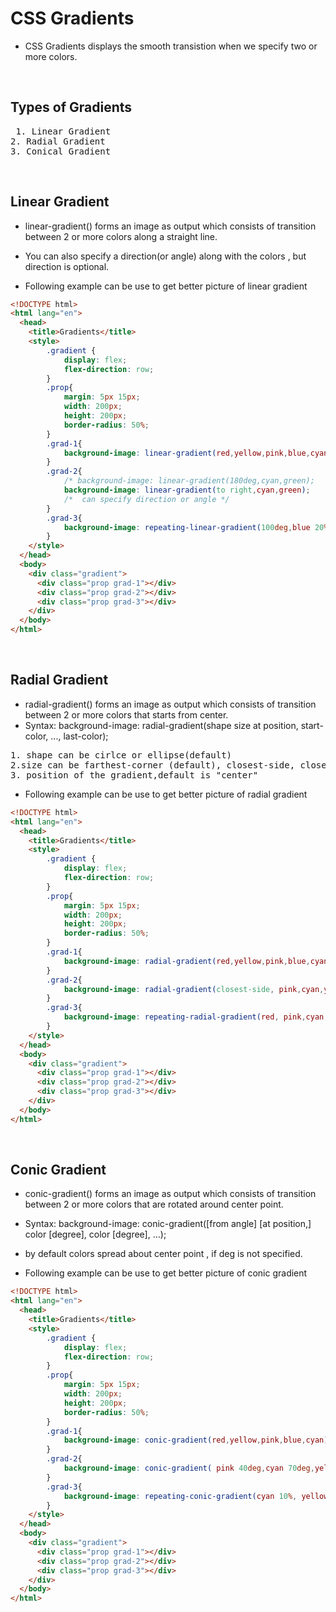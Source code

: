 # CSS Gradients

- CSS Gradients displays the smooth transistion when we specify two or more colors.

<br>

## Types of Gradients

<pre> 1. Linear Gradient
2. Radial Gradient
3. Conical Gradient </pre>

<br>

## Linear Gradient

- linear-gradient() forms an image as output which consists of transition between 2 or more colors along a straight line.
- You can also specify a direction(or angle) along with the colors , but direction is optional.

- Following example can be use to get better picture of linear gradient
```html
<!DOCTYPE html>
<html lang="en">
  <head>
    <title>Gradients</title>
    <style>
        .gradient {
            display: flex;
            flex-direction: row;
        }
        .prop{
            margin: 5px 15px;
            width: 200px;
            height: 200px;
            border-radius: 50%; 
        }
        .grad-1{
            background-image: linear-gradient(red,yellow,pink,blue,cyan);
        }
        .grad-2{
            /* background-image: linear-gradient(180deg,cyan,green);   */
            background-image: linear-gradient(to right,cyan,green);  
            /*  can specify direction or angle */
        }
        .grad-3{
            background-image: repeating-linear-gradient(100deg,blue 20%,pink 40%);
        }
    </style>
  </head>
  <body>
    <div class="gradient">
      <div class="prop grad-1"></div>
      <div class="prop grad-2"></div>
      <div class="prop grad-3"></div>
    </div>
  </body>
</html>
```

<br>

## Radial Gradient

- radial-gradient() forms an image as output which consists of transition between 2 or more colors that starts from center.
- Syntax: background-image: radial-gradient(shape size at position, start-color, ..., last-color);
<pre>1. shape can be cirlce or ellipse(default)
2.size can be farthest-corner (default), closest-side, closest-corner, farthest-side
3. position of the gradient,default is "center"
</pre>

- Following example can be use to get better picture of radial gradient
```html
<!DOCTYPE html>
<html lang="en">
  <head>
    <title>Gradients</title>
    <style>
        .gradient {
            display: flex;
            flex-direction: row;
        }
        .prop{
            margin: 5px 15px;
            width: 200px;
            height: 200px;
            border-radius: 50%; 
        }
        .grad-1{
            background-image: radial-gradient(red,yellow,pink,blue,cyan);
        }
        .grad-2{
            background-image: radial-gradient(closest-side, pink,cyan,yellow);  
        }
        .grad-3{
            background-image: repeating-radial-gradient(red, pink,cyan,yellow);
        }
    </style>
  </head>
  <body>
    <div class="gradient">
      <div class="prop grad-1"></div>
      <div class="prop grad-2"></div>
      <div class="prop grad-3"></div>
    </div>
  </body>
</html>
```

<br>

## Conic Gradient

- conic-gradient() forms an image as output which consists of transition between 2 or more colors that are rotated around center point.
- Syntax: background-image: conic-gradient([from angle] [at position,] color [degree], color [degree], ...);
- by default colors spread about center point , if deg is not specified.

- Following example can be use to get better picture of conic gradient
```html
<!DOCTYPE html>
<html lang="en">
  <head>
    <title>Gradients</title>
    <style>
        .gradient {
            display: flex;
            flex-direction: row;
        }
        .prop{
            margin: 5px 15px;
            width: 200px;
            height: 200px;
            border-radius: 50%; 
        }
        .grad-1{
            background-image: conic-gradient(red,yellow,pink,blue,cyan);
        }
        .grad-2{
            background-image: conic-gradient( pink 40deg,cyan 70deg,yellow 190deg);  
        }
        .grad-3{
            background-image: repeating-conic-gradient(cyan 10%, yellow 20%);
        }
    </style>
  </head>
  <body>
    <div class="gradient">
      <div class="prop grad-1"></div>
      <div class="prop grad-2"></div>
      <div class="prop grad-3"></div>
    </div>
  </body>
</html>
```




